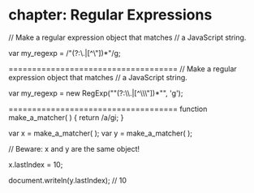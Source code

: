 chapter: Regular Expressions
==================

// Make a regular expression object that matches
// a JavaScript string.

var my_regexp = /"(?:\\.|[^\\\"])*"/g;
    
    
====================================
// Make a regular expression object that matches
// a JavaScript string.

var my_regexp = new RegExp("\"(?:\\\\.|[^\\\\\\\"])*\"", 'g');
    
    
====================================
function make_a_matcher(  ) {
    return /a/gi;
}

var x = make_a_matcher(  );
var y = make_a_matcher(  );

// Beware: x and y are the same object!

x.lastIndex = 10;

document.writeln(y.lastIndex);    // 10
    
    
